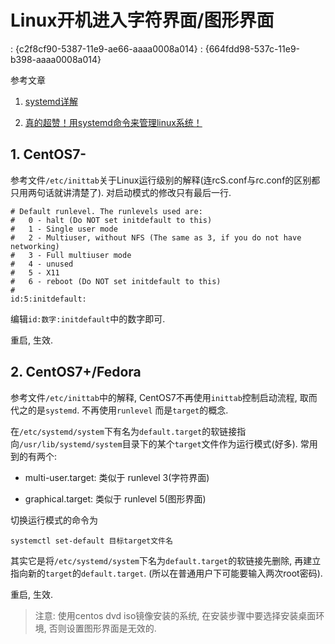 # Linux开机进入字符界面/图形界面

<!key!>: {c2f8cf90-5387-11e9-ae66-aaaa0008a014}

<!link!>: {664fdd98-537c-11e9-b398-aaaa0008a014}

参考文章

1. [systemd详解](https://blog.linuxeye.com/400.html#comments)

2. [真的超赞！用systemd命令来管理linux系统！](https://linux.cn/article-3801-1.html)

## 1. CentOS7-

参考文件`/etc/inittab`关于Linux运行级别的解释(连rcS.conf与rc.conf的区别都只用两句话就讲清楚了). 对启动模式的修改只有最后一行.

```shell
# Default runlevel. The runlevels used are:
#   0 - halt (Do NOT set initdefault to this)
#   1 - Single user mode
#   2 - Multiuser, without NFS (The same as 3, if you do not have networking)
#   3 - Full multiuser mode
#   4 - unused
#   5 - X11
#   6 - reboot (Do NOT set initdefault to this)
#
id:5:initdefault:
```

编辑`id:数字:initdefault`中的数字即可.

重启, 生效.

## 2. CentOS7+/Fedora

参考文件`/etc/inittab`中的解释, CentOS7不再使用`inittab`控制启动流程, 取而代之的是`systemd`. 不再使用`runlevel` 而是`target`的概念.

在`/etc/systemd/system`下有名为`default.target`的软链接指向`/usr/lib/systemd/system`目录下的某个`target`文件作为运行模式(好多). 常用到的有两个:

- multi-user.target: 类似于 runlevel 3(字符界面)

- graphical.target: 类似于 runlevel 5(图形界面)

切换运行模式的命令为

```shell
systemctl set-default 目标target文件名
```

其实它是将`/etc/systemd/system`下名为`default.target`的软链接先删除, 再建立指向新的`target`的`default.target`. (所以在普通用户下可能要输入两次root密码).

重启, 生效.

> 注意: 使用centos dvd iso镜像安装的系统, 在安装步骤中要选择安装桌面环境, 否则设置图形界面是无效的.
